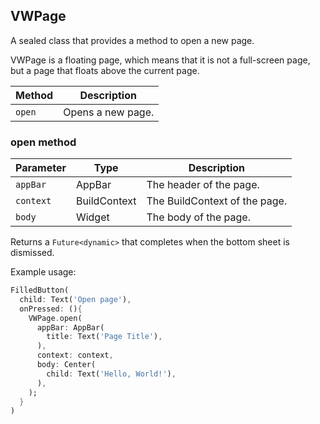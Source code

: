 ## VWPage

A sealed class that provides a method to open a new page.

VWPage is a floating page, which means that it is not a full-screen page, but a page that floats above the current page.

| Method | Description       |
| ------ | ----------------- |
| `open` | Opens a new page. |

### open method

| Parameter | Type         | Description                   |
| --------- | ------------ | ----------------------------- |
| `appBar`  | AppBar       | The header of the page.       |
| `context` | BuildContext | The BuildContext of the page. |
| `body`    | Widget       | The body of the page.         |

Returns a `Future<dynamic>` that completes when the bottom sheet is dismissed.

Example usage:

```dart
FilledButton(
  child: Text('Open page'),
  onPressed: (){
    VWPage.open(
      appBar: AppBar(
        title: Text('Page Title'),
      ),
      context: context,
      body: Center(
        child: Text('Hello, World!'),
      ),
    );
  }
)
```